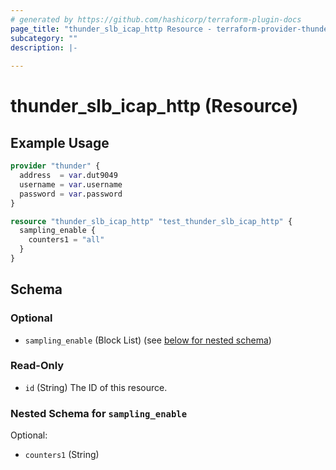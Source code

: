 ```yaml
---
# generated by https://github.com/hashicorp/terraform-plugin-docs
page_title: "thunder_slb_icap_http Resource - terraform-provider-thunder"
subcategory: ""
description: |-
  
---
```


# thunder_slb_icap_http (Resource)



## Example Usage

```terraform
provider "thunder" {
  address  = var.dut9049
  username = var.username
  password = var.password
}

resource "thunder_slb_icap_http" "test_thunder_slb_icap_http" {
  sampling_enable {
    counters1 = "all"
  }
}
```

<!-- schema generated by tfplugindocs -->
## Schema

### Optional

- `sampling_enable` (Block List) (see [below for nested schema](#nestedblock--sampling_enable))

### Read-Only

- `id` (String) The ID of this resource.

<a id="nestedblock--sampling_enable"></a>
### Nested Schema for `sampling_enable`

Optional:

- `counters1` (String)


